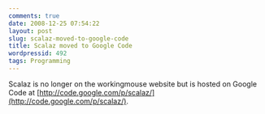 ```yaml
---
comments: true
date: 2008-12-25 07:54:22
layout: post
slug: scalaz-moved-to-google-code
title: Scalaz moved to Google Code
wordpressid: 492
tags: Programming
---
```


Scalaz is no longer on the workingmouse website but is hosted on Google Code at [http://code.google.com/p/scalaz/](http://code.google.com/p/scalaz/).
